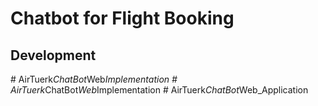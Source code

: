 # Chatbot for Flight Booking

## Development
#   A i r T u e r k _ C h a t B o t _ W e b _ I m p l e m e n t a t i o n  
 #   A i r T u e r k _ C h a t B o t _ W e b _ I m p l e m e n t a t i o n  
 #   A i r T u e r k _ C h a t B o t _ W e b _ A p p l i c a t i o n  
 
